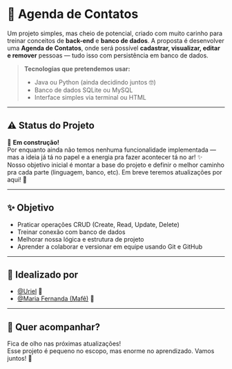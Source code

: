 # 📇 Agenda de Contatos

Um projeto simples, mas cheio de potencial, criado com muito carinho para treinar conceitos de **back-end** e **banco de dados**. A proposta é desenvolver uma **Agenda de Contatos**, onde será possível **cadastrar, visualizar, editar e remover** pessoas — tudo isso com persistência em banco de dados.

> **Tecnologias que pretendemos usar:**
> - Java ou Python (ainda decidindo juntos 🤓)
> - Banco de dados SQLite ou MySQL
> - Interface simples via terminal ou HTML

---

## ⚠️ Status do Projeto

🚧 **Em construção!**  
Por enquanto ainda não temos nenhuma funcionalidade implementada — mas a ideia já tá no papel e a energia pra fazer acontecer tá no ar! ✨  
Nosso objetivo inicial é montar a base do projeto e definir o melhor caminho pra cada parte (linguagem, banco, etc). Em breve teremos atualizações por aqui! 👀

---

## ✨ Objetivo

- Praticar operações CRUD (Create, Read, Update, Delete)
- Treinar conexão com banco de dados
- Melhorar nossa lógica e estrutura de projeto
- Aprender a colaborar e versionar em equipe usando Git e GitHub

---

## 🧠 Idealizado por

- [@Uriel](https://github.com/uriellinkdaaccount) 💙
- [@Maria Fernanda (Mafê)](https://github.com/seu-usuario) 💖

---

## 💭 Quer acompanhar?

Fica de olho nas próximas atualizações!  
Esse projeto é pequeno no escopo, mas enorme no aprendizado. Vamos juntos! 🚀
